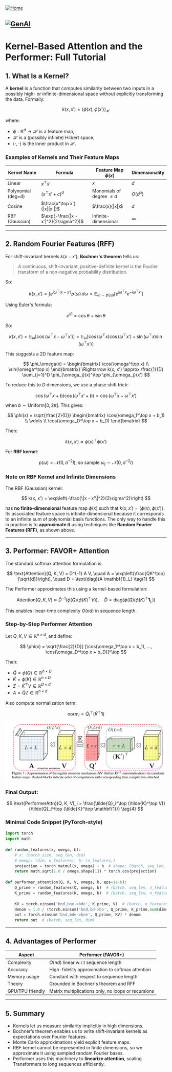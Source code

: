 [![Home](https://img.shields.io/badge/Home-Click%20Here-blue?style=flat&logo=homeadvisor&logoColor=white)](../../)

## [![GenAI](https://img.shields.io/badge/GenAI-Selected_Topics_in_Generative_AI-green?style=for-the-badge&logo=github)](../../main_page/GenAI)

# Kernel-Based Attention and the Performer: Full Tutorial

## 1. What Is a Kernel?

A **kernel** is a function that computes similarity between two inputs in a possibly high- or infinite-dimensional space without explicitly transforming the data. Formally:

$$
k(x, x') = \langle \phi(x), \phi(x') \rangle_\mathcal{H}
$$

where:

* $\phi: \mathbb{R}^d \rightarrow \mathcal{H}$ is a feature map,
* $\mathcal{H}$ is a (possibly infinite) Hilbert space,
* $\langle \cdot, \cdot \rangle$ is the inner product in $\mathcal{H}$.

### Examples of Kernels and Their Feature Maps

| Kernel Name        | Formula                                 | Feature Map $\phi(x)$        | Dimensionality |
| ------------------ | --------------------------------------- | ---------------------------- | -------------- |
| Linear             | $x^\top x'$                             | $x$                          | $d$            |
| Polynomial (deg=d) | $(x^\top x' + c)^d$                     | Monomials of degree $\leq d$ | $O(d^p)$       |
| Cosine             | $\frac{x^\top x'}{\|x\|\|x'\|}$         | $\frac{x}{\|x\|}$            | $d$            |
| RBF (Gaussian)     | $\exp(-\frac{\|x - x'\|^2}{2\sigma^2})$ | Infinite-dimensional         | $\infty$       |

---

## 2. Random Fourier Features (RFF)

For shift-invariant kernels $k(x - x')$, **Bochner's theorem** tells us:

> A continuous, shift-invariant, positive-definite kernel is the Fourier transform of a non-negative probability distribution.

So:

$$
k(x, x') = \int e^{i\omega^\top(x - x')} p(\omega) \, d\omega = \mathbb{E}_{\omega \sim p(\omega)}[e^{i\omega^\top x} e^{-i\omega^\top x'}]
$$

Using Euler's formula:

$$
e^{i\theta} = \cos \theta + i \sin \theta
$$

So:

$$
k(x, x') = \mathbb{E}_\omega[\cos(\omega^\top x - \omega^\top x')] = \mathbb{E}_\omega[\cos(\omega^\top x) \cos(\omega^\top x') + \sin(\omega^\top x) \sin(\omega^\top x')]
$$

This suggests a 2D feature map:

$$
\phi_\omega(x) = \begin{bmatrix} \cos(\omega^\top x) \\ \sin(\omega^\top x) \end{bmatrix}
\Rightarrow k(x, x') \approx \frac{1}{D} \sum_{j=1}^D \phi_{\omega_j}(x)^\top \phi_{\omega_j}(x')
$$

To reduce this to $D$ dimensions, we use a phase shift trick:

$$
\cos(\omega^\top x + b) \cos(\omega^\top x' + b) = \cos(\omega^\top x - \omega^\top x')
$$

when $b \sim \text{Uniform}[0, 2\pi]$. This gives:

$$
\phi(x) = \sqrt{\frac{2}{D}} \begin{bmatrix} \cos(\omega_1^\top x + b_1) \\ \vdots \\ \cos(\omega_D^\top x + b_D) \end{bmatrix}
$$

Then:

$$
k(x, x') \approx \phi(x)^\top \phi(x')
$$

For **RBF kernel**:

$$
p(\omega) = \mathcal{N}(0, \sigma^{-2} I)\text{, so sample } \omega_j \sim \mathcal{N}(0, \sigma^{-2} I)
$$

### Note on RBF Kernel and Infinite Dimensions

The RBF (Gaussian) kernel:

$$
k(x, x') = \exp\left(-\frac{\|x - x'\|^2}{2\sigma^2}\right)
$$

has **no finite-dimensional** feature map $\phi(x)$ such that $k(x, x') = \langle \phi(x), \phi(x') \rangle$. Its associated feature space is infinite-dimensional because it corresponds to an infinite sum of polynomial basis functions. The only way to handle this in practice is to **approximate it** using techniques like **Random Fourier Features (RFF)**, as shown above.

---

## 3. Performer: FAVOR+ Attention

The standard softmax attention formulation is:

$$
\text{Attention}(Q, K, V) = D^{-1} A V, \quad A = \exp\left(\frac{QK^\top}{\sqrt{d}}\right), \quad D = \text{diag}(A \mathbf{1}_L) \tag{1}
$$

The Performer approximates this using a kernel-based formulation:

$$
\text{Attention}(Q, K, V) \approx \hat{D}^{-1} (\phi(Q)(\phi(K)^\top V)), \quad \hat{D} = \text{diag}(\phi(Q)(\phi(K)^\top \mathbf{1}_L)) \tag{2}
$$

This enables linear-time complexity $O(n d)$ in sequence length.

### Step-by-Step Performer Attention

Let $Q, K, V \in \mathbb{R}^{n \times d}$, and define:

$$
\phi(x) = \sqrt{\frac{2}{D}} [\cos(\omega_1^\top x + b_1), ..., \cos(\omega_D^\top x + b_D)]^\top
$$

Then:

* $\tilde{Q} = \phi(Q) \in \mathbb{R}^{n \times D}$
* $\tilde{K} = \phi(K) \in \mathbb{R}^{n \times D}$
* $Z = \tilde{K}^\top V \in \mathbb{R}^{D \times d}$
* $A = \tilde{Q} Z \in \mathbb{R}^{n \times d}$

Also compute normalization term:

$$
\text{norm}_i = \tilde{Q}_i^\top (\tilde{K}^\top \mathbf{1}) \tag{3}
$$

![performer](../../images/Performer.png)

### Final Output:

$$
\text{PerformerAttn}(Q, K, V)_i = \frac{\tilde{Q}_i^\top (\tilde{K}^\top V)}{\tilde{Q}_i^\top (\tilde{K}^\top \mathbf{1})} \tag{4}
$$

### Minimal Code Snippet (PyTorch-style)

```python
import torch
import math

def random_features(x, omega, b):
    # x: (batch_size, seq_len, dim)
    # omega: (dim, n_features), b: (n_features,)
    projection = torch.matmul(x, omega) + b  # shape: (batch, seq_len, n_features)
    return math.sqrt(2.0 / omega.shape[1]) * torch.cos(projection)

def performer_attention(Q, K, V, omega, b, eps=1e-6):
    Q_prime = random_features(Q, omega, b)  # (batch, seq_len, n_features)
    K_prime = random_features(K, omega, b)  # (batch, seq_len, n_features)

    KV = torch.einsum('bnd,bne->bde', K_prime, V)  # (batch, n_features, dim)
    denom = 1.0 / (torch.einsum('bnd,bd->bn', Q_prime, K_prime.sum(dim=1)) + eps).unsqueeze(-1)
    out = torch.einsum('bnd,bde->bne', Q_prime, KV) * denom
    return out  # (batch, seq_len, dim)
```

---

## 4. Advantages of Performer

| Aspect           | Performer (FAVOR+)                                  |
| ---------------- | --------------------------------------------------- |
| Complexity       | $O(n d)$ linear w\.r.t sequence length              |
| Accuracy         | High-fidelity approximation to softmax attention    |
| Memory usage     | Constant with respect to sequence length            |
| Theory           | Grounded in Bochner's theorem and RFF               |
| GPU/TPU friendly | Matrix multiplications only, no loops or recursions |

---

## 5. Summary

* Kernels let us measure similarity implicitly in high dimensions.
* Bochner’s theorem enables us to write shift-invariant kernels as expectations over Fourier features.
* Monte Carlo approximations yield explicit feature maps.
* RBF kernel cannot be represented in finite dimensions, so we approximate it using sampled random Fourier bases.
* Performer uses this machinery to **linearize attention**, scaling Transformers to long sequences efficiently.

